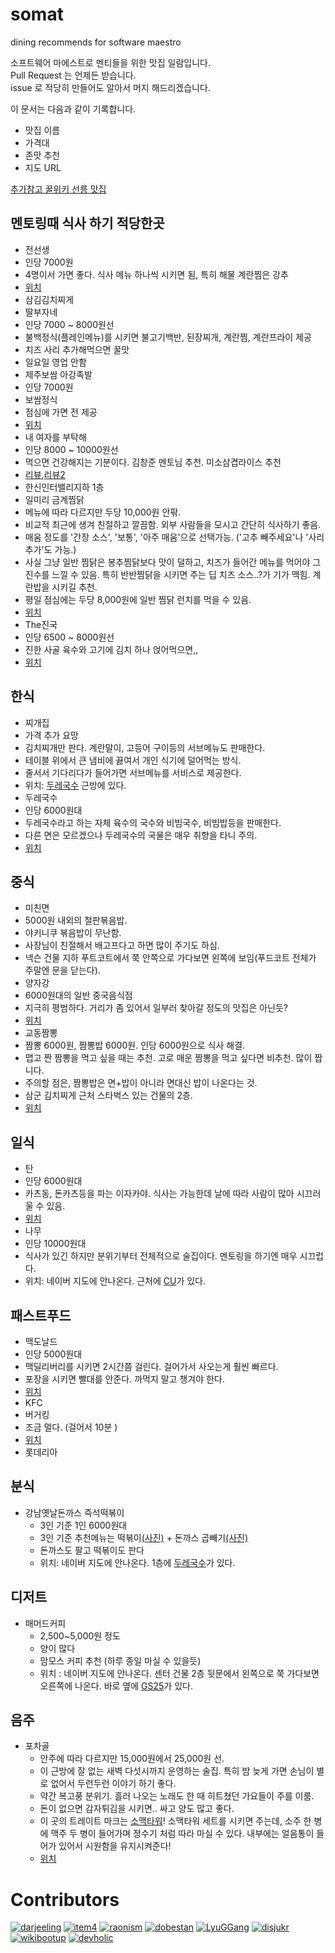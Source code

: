 somat
=====

dining recommends for software maestro

소프트웨어 마에스트로 멘티들을 위한 맛집 일람입니다.  
Pull Request 는 언제든 받습니다.  
issue 로 적당히 만들어도 알아서 머지 해드리겠습니다. 

이 문서는 다음과 같이 기록합니다.

* 맛집 이름
 * 가격대 
 * 존맛 추천
 * 지도 URL 

[추가참고 꿀위키 선릉 맛집](http://www.ggulwiki.com/index.php/%EC%84%A0%EB%A6%89_%EC%8B%9D%EB%8B%B9)

멘토링때 식사 하기 적당한곳
----
* 전선생
 * 인당 7000원
 * 4명이서 가면 좋다. 식사 메뉴 하나씩 시키면 됨, 특히 해물 계란찜은 강추
 * [위치](http://maps.naver.com/?dlevel=12&pinType=site&pinId=19996896&x=127.0472470&y=37.5058050&enc=b64)
* 삼김김치찌게 
* 딸부자네
 * 인당 7000 ~ 8000원선
 * 불백정식(플레인메뉴)를 시키면 불고기백반, 된장찌개, 계란찜, 계란프라이 제공
 * 치즈 사리 추가해먹으면 꿀맛
 * 일요일 영업 안함
* 제주보쌈 아강족발
 * 인당 7000원
 * 보쌈정식
 * 점심에 가면 전 제공
 * [위치](http://map.naver.com/?dlevel=12&lat=37.5052182&lng=127.0476722&query=7ISc7Jq47Yq567OE7IucIOqwleuCqOq1rCDsl63sgrwx64%2BZIDcwNS0xNQ%3D%3D&type=ADDRESS&tab=1&enc=b64)
* 내 여자를 부탁해
 * 인당 8000 ~ 10000원선
 * 먹으면 건강해지는 기분이다. 김창준 멘토님 추천. 미소삼겹라이스 추천
 * [리뷰](http://blog.naver.com/PostView.nhn?blogId=zzeuyoung&logNo=130166802858),[리뷰2](http://blog.daum.net/_blog/BlogTypeView.do?blogid=0koTF&articleno=4&_bloghome_menu=recenttext) 
 * 한신인터밸리지하 1층
* 일미리 금계찜닭
 * 메뉴에 따라 다르지만 두당 10,000원 안팎.
 * 비교적 최근에 생겨 친절하고 깔끔함. 외부 사람들을 모시고 간단히 식사하기 좋음.
 * 매움 정도를 '간장 소스', '보통', '아주 매움'으로 선택가능. ('고추 빼주세요'나 '사리 추가'도 가능.)
 * 사실 그냥 일반 찜닭은 봉추찜닭보다 맛이 덜하고, 치즈가 들어간 메뉴를 먹어야 그 진수를 느낄 수 있음. 특히 반반찜닭을 시키면 주는 딥 치즈 소스..?가 기가 맥힘. 계란밥을 시키길 추천.
 * 평일 점심에는 두당 8,000원에 일반 찜닭 런치를 먹을 수 있음.
 * [위치](http://map.naver.com/?mid=bl0111304392)
* The진국
 * 인당 6500 ~ 8000원선
 * 진한 사골 육수와 고기에 김치 하나 얹어먹으면,,
 * [위치](http://map.naver.com/?dlevel=12&pinType=site&pinId=33028258&x=127.0454808&y=37.5042803&enc=b64)

한식
----
* 찌개집
 * 가격 추가 요망
 * 김치찌개만 판다. 계란말이, 고등어 구이등의 서브메뉴도 판매한다.
 * 테이블 위에서 큰 냄비에 끓여서 개인 식기에 덜어먹는 방식. 
 * 줄서서 기다리다가 들어가면 서브메뉴를 서비스로 제공한다.
 * 위치: [두레국수](http://maps.naver.com/?dlevel=12&pinType=site&pinId=18394397&x=127.0439520&y=37.5048890&enc=b64) 근방에 있다.
* 두레국수
 * 인당 6000원대
 * 두레국수라고 하는 자체 육수의 국수와 비빔국수, 비빔밥등을 판매한다.
 * 다른 면은 모르겠으나 두레국수의 국물은 매우 취향을 타니 주의.
 * [위치](http://maps.naver.com/?dlevel=12&pinType=site&pinId=18394397&x=127.0439520&y=37.5048890&enc=b64)

중식
----
* 미친면
 * 5000원 내외의 철판볶음밥.
 * 야키니쿠 볶음밥이 무난함.
 * 사장님이 친절해서 배고프다고 하면 많이 주기도 하심.
 * 넥슨 건물 지하 푸트코트에서 쭉 안쪽으로 가다보면 왼쪽에 보임(푸드코트 전체가 주말엔 문을 닫는다).
* 양자강
 * 6000원대의 일반 중국음식점
 * 지극히 평범하다. 거리가 좀 있어서 일부러 찾아갈 정도의 맛집은 아닌듯?
 * [위치](http://maps.naver.com/?dlevel=12&pinType=site&pinId=18592524&x=127.0400491&y=37.5010388&enc=b64)
* 교동짬뽕
 * 짬뽕 6000원, 짬뽕밥 6000원. 인당 6000원으로 식사 해결.
 * 맵고 짠 짬뽕을 먹고 싶을 때는 추천. 고로 매운 짬뽕을 먹고 싶다면 비추천. 많이 짭니다.
 * 주의할 점은, 짬뽕밥은 면+밥이 아니라 면대신 밥이 나온다는 것.
 * 삼군 김치찌게 근처 스타벅스 있는 건물의 2층.
 * [위치](http://map.naver.com/?dlevel=12&pinType=site&pinId=31493025&x=127.0467285&y=37.5049247&enc=b64) 
 
일식
----
* 탄
 * 인당 6000원대
 * 카츠동, 돈카츠등을 파는 이자카야. 식사는 가능한데 날에 따라 사람이 많아 시끄러울 수 있음.
 * [위치](http://maps.naver.com/?dlevel=12&pinType=site&pinId=20742811&x=127.0470567&y=37.5054266&enc=b64)
* 나무
 * 인당 10000원대
 * 식사가 있긴 하지만 분위기부터 전체적으로 술집이다. 멘토링을 하기엔 매우 시끄럽다.
 * 위치: 네이버 지도에 안나온다. 근처에 [CU](http://maps.naver.com/?dlevel=12&pinType=site&pinId=18584892&x=127.0477749&y=37.5056334&enc=b64)가 있다.


패스트푸드
----
* 맥도날드
 * 인당 5000원대
 * 맥딜리버리를 시키면 2시간쯤 걸린다. 걸어가서 사오는게 훨씬 빠르다.
 * 포장을 시키면 빨대를 안준다. 까먹지 말고 챙겨야 한다.
 * [위치](http://maps.naver.com/?dlevel=12&pinType=site&pinId=19331864&x=127.0470678&y=37.5035341&enc=b64)
* KFC
* 버거킹
 * 조금 멀다. (걸어서 10분 )
 * [위치](http://maps.naver.com/?dlevel=12&lat=37.5032073&lng=127.0493208&query=7ISc7Jq47Yq567OE7IucIOqwleuCqOq1rCDshKDrponroZwgNDI5&type=ADDRESS&tab=1&enc=b64)
* 롯데리아

분식
----
* 강남옛날돈까스 즉석떡볶이
	* 3인 기준 1인 6000원대
	* 3인 기준 추천메뉴는 떡볶이[(사진)](http://i.imgur.com/NEvxOhK.jpg) + 돈까스 곱빼기[(사진)](http://i.imgur.com/irINGvw.jpg)
	* 돈까스도 팔고 떡볶이도 판다
	* 위치: 네이버 지도에 안나온다. 1층에 [두레국수](http://map.naver.com/?dlevel=12&pinType=site&pinId=18394397&x=127.0439520&y=37.5048890&enc=b64)가 있다.
	
디저트
---
* 매머드커피
	* 2,500~5,000원 정도 
	* 양이 많다
	* 맘모스 커피 추천 (하루 종일 마실 수 있을듯)
	* 위치 : 네이버 지도에 안나온다. 센터 건물 2층 뒷문에서 왼쪽으로 쭉 가다보면 오른쪽에 나온다. 바로 옆에 [GS25](http://map.naver.com/?dlevel=14&pinType=site&pinId=18792491&x=127.0440045&y=37.5041619&enc=b64)가 있다.

음주
----
* 포차골
  * 안주에 따라 다르지만 15,000원에서 25,000원 선.
  * 이 근방에 잘 없는 새벽 다섯시까지 운영하는 술집. 특히 밤 늦게 가면 손님이 별로 없어서 두런두런 이야기 하기 좋다.
  * 약간 복고풍 분위기. 흘러 나오는 노래도 한 때 히트쳤던 가요들이 주를 이룸.
  * 돈이 없으면 감자튀김을 시키면.. 싸고 양도 많고 좋다.
  * 이 곳의 트레이트 마크는 [소맥타워](http://postfiles5.naver.net/20140827_148/zchvglqmse_1409119656383jgPqd_JPEG/%BC%D2%B8%C6%C5%B8%BF%F6.jpg?type=w1)! 소맥타워 세트를 시키면 주는데, 소주 한 병에 맥주 두 병이 들어가며 정수기 처럼 따라 마실 수 있다. 내부에는 얼음통이 들어가 있어서 시원함을 유지시켜준다!
  * [위치](http://map.naver.com/?dlevel=13&lat=37.5047442&lng=127.0460563&query=7ISc7Jq47Yq567OE7IucIOqwleuCqOq1rCDsl63sgrzrj5kgNzA0LTU0&type=ADDRESS&tab=1&enc=b64)


# Contributors

[![darjeeling](https://avatars0.githubusercontent.com/u/52967?v=2&s=100)](https://github.com/darjeeling)
[![item4](https://avatars0.githubusercontent.com/u/559952?v=2&s=100)](https://github.com/item4)
[![raonism](https://avatars0.githubusercontent.com/u/3397808?v=2&s=100)](https://github.com/raonism)
[![dobestan](https://avatars0.githubusercontent.com/u/4688315?v=2&s=100)](https://github.com/dobestan)
[![LyuGGang](https://avatars0.githubusercontent.com/u/5120987?v=2&s=100)](https://github.com/LyuGGang)
[![disjukr](https://avatars0.githubusercontent.com/u/690661?v=2&s=100)](https://github.com/disjukr)
[![wikibootup](https://avatars2.githubusercontent.com/u/6479173?v=2&s=100)](https://github.com/wikibootup)
[![devholic](https://avatars1.githubusercontent.com/u/6194958?v=2&s=100)](https://github.com/devholic)
